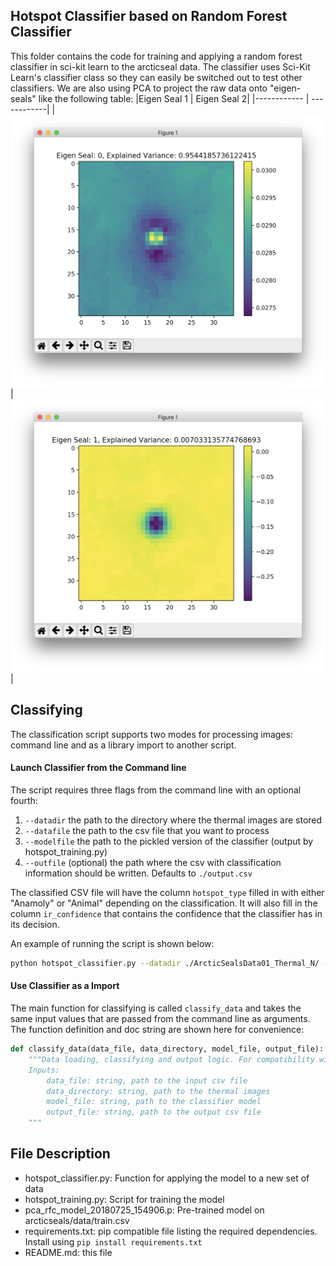 ## Hotspot Classifier based on Random Forest Classifier

This folder contains the code for training and applying a random forest classifier in sci-kit learn to the arcticseal data. The classifier uses Sci-Kit Learn's classifier class so they can easily be switched out to test other classifiers. We are also using PCA to project the raw data onto "eigen-seals" like the following table:
|Eigen Seal 1 | Eigen Seal 2|
|------------ | ------------|
|![alt text](./images/eigenseal1.png "Eigen-Seal 1") | ![alt text](./images/eigenseal2.png "Eigen-Seal 2")|

## Classifying
The classification script supports two modes for processing images: command line and as a library import to another script.

#### Launch Classifier from the Command line
The script requires three flags from the command line with an optional fourth:
1. `--datadir` the path to the directory where the thermal images are stored
1. `--datafile` the path to the csv file that you want to process
1. `--modelfile` the path to the pickled version of the classifier (output by hotspot_training.py)
1. `--outfile` (optional) the path where the csv with classification information should be written. Defaults to `./output.csv`

The classified CSV file will have the column `hotspot_type` filled in with either "Anamoly" or "Animal" depending on the classification. It will also fill in the column `ir_confidence` that contains the confidence that the classifier has in its decision.

An example of running the script is shown below:
```bash
python hotspot_classifier.py --datadir ./ArcticSealsData01_Thermal_N/ --datafile ../arcticseals/data/test.csv --modelfile pca_rfc_model_20180725_154906.p
```

#### Use Classifier as a Import
The main function for classifying is called `classify_data` and takes the same input values that are passed from the command line as arguments. The function definition and doc string are shown here for convenience:
```python
def classify_data(data_file, data_directory, model_file, output_file):
    """Data loading, classifying and output logic. For compatibility with library inputs
    Inputs:
        data_file: string, path to the input csv file
        data_directory: string, path to the thermal images
        model_file: string, path to the classifier model
        output_file: string, path to the output csv file
    """
```

## File Description
* hotspot_classifier.py: Function for applying the model to a new set of data
* hotspot_training.py: Script for training the model
* pca_rfc_model_20180725_154906.p: Pre-trained model on arcticseals/data/train.csv
* requirements.txt: pip compatible file listing the required dependencies. Install using `pip install requirements.txt`
* README.md: this file

